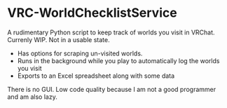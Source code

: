 # VRC-WorldChecklistService
A rudimentary Python script to keep track of worlds you visit in VRChat.
Currenly WIP. Not in a usable state.

- Has options for scraping un-visited worlds.
- Runs in the background while you play to automatically log the worlds you visit
- Exports to an Excel spreadsheet along with some data

There is no GUI.
Low code quality because I am not a good programmer and am also lazy. 
